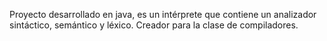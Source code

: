 Proyecto desarrollado en java, es un intérprete que contiene un analizador sintáctico, semántico y léxico. Creador para la clase de compiladores.
